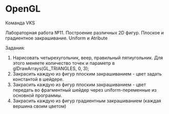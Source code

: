 # OpenGL
Команда VKS

Лабораторная работа №11. 
Построение различных 2D фигур. Плоское и градиентное закрашивание. Uniform и Atribute

Задания:
1. Нарисовать четырехугольник, веер, правильный пятиугольник. Для этого меняете количество точек и параметр в glDrawArrays(GL_TRIANGLES, 0, 3); 
2. Закрасить каждую из фигур плоским закрашиванием - цвет задать константой в шейдере.
3. Закрасить каждую из фигур плоским закрашиванием - цвет передать во  фрагментный шейдер через uniform-переменные из основной программы.
4. Закрасить каждую из фигур градиентным закрашиванием (каждая вершина своим цветом)
